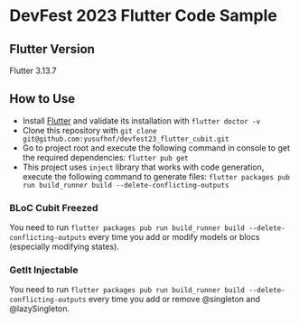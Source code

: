 # DevFest 2023 Flutter Code Sample

## Flutter Version
Flutter 3.13.7

## How to Use

- Install [Flutter](https://flutter.dev/get-started/) and validate its installation with `flutter doctor -v`
- Clone this repository with `git clone git@github.com:yusufhnf/devfest23_flutter_cubit.git`
- Go to project root and execute the following command in console to get the required dependencies: `flutter pub get`
- This project uses `inject` library that works with code generation, execute the following command to generate files: `flutter packages pub run build_runner build --delete-conflicting-outputs`

### BLoC Cubit Freezed

You need to run `flutter packages pub run build_runner build --delete-conflicting-outputs` every time you add or modify models or blocs (especially modifying states).

### GetIt Injectable

You need to run `flutter packages pub run build_runner build --delete-conflicting-outputs` every time you add or remove @singleton and @lazySingleton.